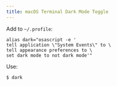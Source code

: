 ```yaml
---
title: macOS Terminal Dark Mode Toggle
---
```


Add to `~/.profile`:

```shell
alias dark="osascript -e '
tell application \"System Events\" to \
tell appearance preferences to \
set dark mode to not dark mode'"
```

Use:

```terminal
$ dark
```
